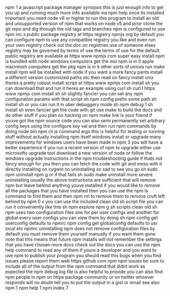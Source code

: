npm 1 a javascript package manager synopsis this is just enough info to get you up and running much more info available via npm help once its installed important you need node v6 or higher to run this program to install an old and unsupported version of npm that works on node v5 and prior clone the git repo and dig through the old tags and branches npm is configured to use npm inc s public package registry at https registry npmjs org by default you can configure npm to use any compatible registry you like and even run your own registry check out the doc on registries use of someone elses registry may be governed by terms of use the terms of use for the default public registry are available at https www npmjs com super easy install npm is bundled with node windows computers get the msi npm is in it apple macintosh computers get the pkg npm is in it other sorts of unices run make install npm will be installed with node if you want a more fancy pants install a different version customized paths etc then read on fancy install unix theres a pretty robust install script at https www npmjs com install sh you can download that and run it heres an example using curl sh curl l https www npmjs com install sh sh slightly fancier you can set any npm configuration params with that script sh npm config prefix some path sh install sh or you can run it in uber debuggery mode sh npm debug 1 sh install sh even fancier get the code with git use make to build the docs and do other stuff if you plan on hacking on npm make link is your friend if youve got the npm source code you can also semi permanently set arbitrary config keys using the configure key val and then run npm commands by doing node bin npm cli js command args this is helpful for testing or running stuff without actually installing npm itself windows install or upgrade many improvements for windows users have been made in npm 3 you will have a better experience if you run a recent version of npm to upgrade either use microsofts upgrade tool download a new version of node or follow the windows upgrade instructions in the npm troubleshooting guide if thats not fancy enough for you then you can fetch the code with git and mess with it directly installing on cygwin no uninstalling so sad to see you go sh sudo npm uninstall npm g or if that fails sh sudo make uninstall more severe uninstalling usually the above instructions are sufficient that will remove npm but leave behind anything youve installed if you would like to remove all the packages that you have installed then you can use the npm ls command to find them and then npm rm to remove them to remove cruft left behind by npm 0 x you can use the included clean old sh script file you can run it conveniently like this sh npm explore npm g sh scripts clean old sh npm uses two configuration files one for per user configs and another for global every user configs you can view them by doing sh npm config get userconfig defaults to npmrc npm config get globalconfig defaults to usr local etc npmrc uninstalling npm does not remove configuration files by default you must remove them yourself manually if you want them gone note that this means that future npm installs will not remember the settings that you have chosen more docs check out the docs you can use the npm help command to read any of them if youre a developer and you want to use npm to publish your program you should read this bugs when you find issues please report them web https github com npm npm issues be sure to include all of the output from the npm command that didnt work as expected the npm debug log file is also helpful to provide you can also find npm people in npm on https package community or on twitter whoever responds will no doubt tell you to put the output in a gist or email see also npm 1 npm help 1 npm index 7